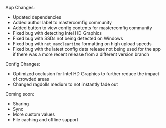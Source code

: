 App Changes:
* Updated dependencies
* Added author label to mastercomfig community
* Added button to view config contents for mastercomfig community
* Fixed bug with detecting Intel HD Graphics
* Fixed bug with SSDs not being detected on Windows
* Fixed bug with `net_maxcleartime` formatting on high upload speeds
* Fixed bug with the latest config data release not being used for the app if there was a more recent release from a different version branch

Config Changes:
* Optimized occlusion for Intel HD Graphics to further reduce the impact of crowded areas
* Changed ragdolls medium to not instantly fade out

Coming soon:
* Sharing
* Sync
* More custom values
* File caching and offline support
